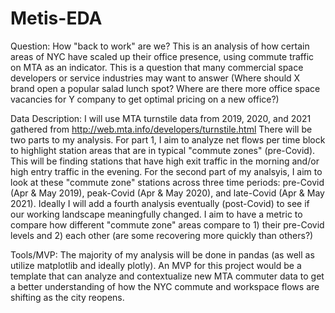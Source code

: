# Metis-EDA

Question: 
How "back to work" are we? This is an analysis of how certain areas of NYC have scaled up their office presence, using commute traffic on MTA as an indicator. This is a question that many commercial space developers or service industries may want to answer (Where should X brand open a popular salad lunch spot? Where are there more office space vacancies for Y company to get optimal pricing on a new office?) 

Data Description: 
I will use MTA turnstile data from 2019, 2020, and 2021 gathered from http://web.mta.info/developers/turnstile.html
There will be two parts to my analysis. For part 1, I aim to analyze net flows per time block to highlight station areas that are in typical "commute zones" (pre-Covid). This will be finding stations that have high exit traffic in the morning and/or high entry traffic in the evening. For the second part of my analsyis, I aim to look at these "commute zone" stations across three time periods: pre-Covid (Apr & May 2019), peak-Covid (Apr & May 2020), and late-Covid (Apr & May 2021). Ideally I will add a fourth analysis eventually (post-Covid) to see if our working landscape meaningfully changed. 
I aim to have a metric to compare how different "commute zone" areas compare to 1) their pre-Covid levels and 2) each other (are some recovering more quickly than others?) 

Tools/MVP: 
The majority of my analysis will be done in pandas (as well as utilize matplotlib and ideally plotly). An MVP for this project would be a template that can analyze and contextualize new MTA commuter data to get a better understanding of how the NYC commute and workspace flows are shifting as the city reopens.  


